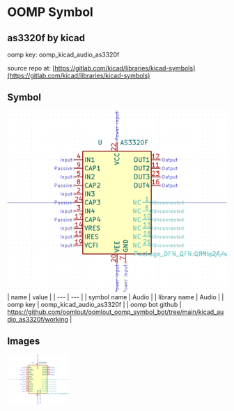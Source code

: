 # OOMP Symbol  
## as3320f  by kicad  
  
oomp key: oomp_kicad_audio_as3320f  
  
source repo at: [https://gitlab.com/kicad/libraries/kicad-symbols](https://gitlab.com/kicad/libraries/kicad-symbols)  
## Symbol  
  
[![working.png](working_600.png)](working.png)  
| name | value | 
| --- | --- | 
| symbol name | Audio | 
| library name | Audio | 
| oomp key | oomp_kicad_audio_as3320f | 
| oomp bot github | https://github.com/oomlout/oomlout_oomp_symbol_bot/tree/main/kicad_audio_as3320f/working | 
## Images  
  
[![working.png](working_140.png)](working.png)  

